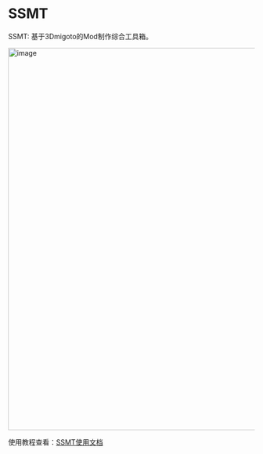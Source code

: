 # SSMT

SSMT: 基于3Dmigoto的Mod制作综合工具箱。

<img width="1435" height="780" alt="image" src="https://github.com/user-attachments/assets/c39afb84-b658-4918-906a-5490f9625db6" />

使用教程查看：[SSMT使用文档](https://starbobis.github.io/SSMT-Documents/)
